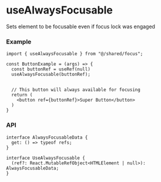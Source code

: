 # useAlwaysFocusable

Sets element to be focusable even if focus lock was engaged

### Example

```tsx
import { useAlwaysFocusable } from "@/shared/focus";

const ButtonExample = (args) => {
  const buttonRef = useRef(null)
  useAlwaysFocusable(buttonRef);


  // This button will always available for focusing
  return (
    <button ref={buttonRef}>Super Button</button>
  )
}
```

### API

```tsx
interface AlwaysFocusableData {
  get: () => typeof refs;
}

interface UseAlwaysFocusable {
  (ref?: React.MutableRefObject<HTMLElement | null>): AlwaysFocusableData;
}

```